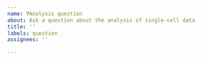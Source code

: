 ```yaml
---
name: ❓Analysis question
about: Ask a question about the analysis of single-cell data
title: ''
labels: question
assignees: ''

---
```



<!-- Please search the previous issues for similar questions before opening a new issue. If there are similar previous issues, please reference them in your issue (https://help.github.com/en/github/writing-on-github/autolinked-references-and-urls) -->

<!-- If your question is related to Seurat functionality, please post an issue on the Seurat repository instead: https://github.com/satijalab/seurat/issues -->

<!-- Please clearly explain your question and include all relevant code. Please ensure that code is formatted correctly: https://help.github.com/en/github/writing-on-github/creating-and-highlighting-code-blocks -->
